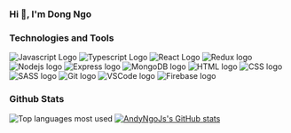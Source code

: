 ### Hi 👋, I'm Dong Ngo

<!--[![Viewer](https://komarev.com/ghpvc/?username=andyngojs&color=1A8FE3&style=flat)](https://github.com/andyngojs)-->

### Technologies and Tools
![Javascript Logo](https://img.shields.io/badge/JavaScript-282C34?logo=javascript&logoColor=F7DF1E&style=flat-square)
![Typescript Logo](https://img.shields.io/badge/TypeScript-282C34?logo=typescript&logoColor=3178C6&style=flat-square)
![React Logo](https://img.shields.io/badge/React-282C34?logo=react&logoColor=61DAFB&style=flat-square)
![Redux logo](https://img.shields.io/badge/Redux-282C34?logo=redux&logoColor=764ABC&style=flat-square)
![Nodejs logo](https://img.shields.io/badge/Node.js-282C34?logo=node.js&logoColor=00F200&style=flat-square)
![Express logo](https://img.shields.io/badge/Express-282C34?logo=express&logoColor=FFFFFF&style=flat-square)
![MongoDB logo](https://img.shields.io/badge/MongoDB-282C34?logo=mongodb&logoColor=47A248&style=flat-square)
![HTML logo](https://img.shields.io/badge/HTML5-282C34?logo=html5&logoColor=E34F26&style=flat-square)
![CSS logo](https://img.shields.io/badge/CSS3-282C34?logo=css3&logoColor=1572B6&style=flat-square)
![SASS logo](https://img.shields.io/badge/Sass-282C34?logo=sass&logoColor=CC6699&style=flat-square)
![Git logo](https://img.shields.io/badge/git-282C34?logo=git&logoColor=F05032&style=flat-square)
![VSCode logo](https://img.shields.io/badge/VS%20Code-282C34?logo=visual-studio-code&logoColor=007ACC&style=flat-square)
![Firebase logo](https://img.shields.io/badge/Firebase-282C34?logo=firebase&logoColor=FFCA28&style=flat-square)


### Github Stats
![Top languages most used](https://github-readme-stats.vercel.app/api/top-langs/?username=andyngojs&layout=compact&show_icons=true&langs_count=8&hide_border=true&hide=less,powershell,Ruby,Objective-C,Objective-C%2b%2b,Starlark)
[![AndyNgoJs's GitHub stats](https://github-readme-stats.vercel.app/api?username=andyngojs&show_icons=true&hide_border=true)](https://github.com/andyngojs)



